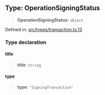 
## Type: OperationSigningStatus

> **OperationSigningStatus**: `object`

Defined in: [src/types/transaction.ts:13](https://github.com/centrifuge/sdk/blob/1c2f46108a7402bd0630d862d5e722fba9bd83db/src/types/transaction.ts#L13)

### Type declaration

#### title

> **title**: `string`

#### type

> **type**: `"SigningTransaction"`
